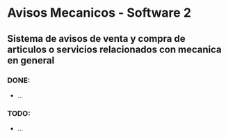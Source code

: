 # Avisos Mecanicos - Software 2
## Sistema de avisos de venta y compra de articulos o servicios relacionados con mecanica en general

### DONE:

- ...

### TODO:

- ...
